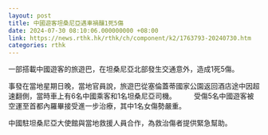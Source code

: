 ```yaml
---
layout: post
title: 中國遊客坦桑尼亞遇車禍釀1死5傷
date: 2024-07-30 08:10:06.000000000 +08:00
link: https://news.rthk.hk/rthk/ch/component/k2/1763793-20240730.htm
categories: rthk
---
```


一部搭載中國遊客的旅遊巴，在坦桑尼亞北部發生交通意外，造成1死5傷。

事發在當地星期日晚，當地官員說，旅遊巴從塞倫蓋蒂國家公園返回酒店途中因超速翻側，當時車上有6名中國乘客和1名坦桑尼亞司機。
　　
受傷5名中國遊客被空運至首都內羅畢接受進一步治療，其中1名女傷勢嚴重。

中國駐坦桑尼亞大使館與當地救援人員合作，為救治傷者提供緊急幫助。
